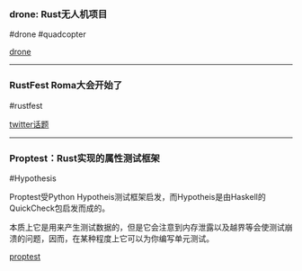 ### drone: Rust无人机项目

#drone #quadcopter

[drone](https://github.com/martindeegan/drone)

---

### RustFest Roma大会开始了

#rustfest

[twitter话题](https://twitter.com/hashtag/RustFest?src=hash)

---

### Proptest：Rust实现的属性测试框架

#Hypothesis

Proptest受Python Hypotheis测试框架启发，而Hypotheis是由Haskell的QuickCheck包启发而成的。

本质上它是用来产生测试数据的，但是它会注意到内存泄露以及越界等会使测试崩溃的问题，因而，在某种程度上它可以为你编写单元测试。

[proptest](https://github.com/AltSysrq/proptest)